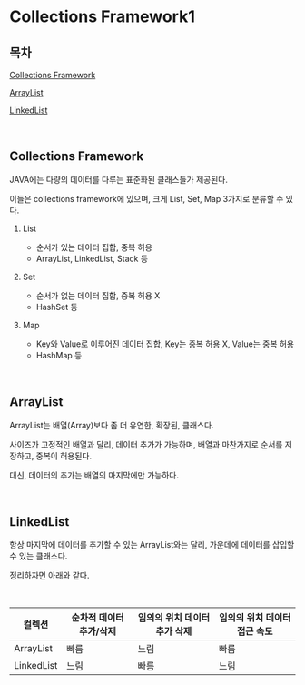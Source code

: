 # Collections Framework1

## 목차

[Collections Framework](#Collections-Framework)

[ArrayList](#ArrayList)

[LinkedList](#LinkedList)

<br>

## Collections Framework

JAVA에는 다량의 데이터를 다루는 표준화된 클래스들가 제공된다.

이들은 collections framework에 있으며, 크게 List, Set, Map 3가지로 분류할 수 있다.

1. List

   - 순서가 있는 데이터 집합, 중복 허용
   - ArrayList, LinkedList, Stack 등

2. Set

   - 순서가 없는 데이터 집합, 중복 허용 X
   - HashSet 등

3. Map
   - Key와 Value로 이루어진 데이터 집합, Key는 중복 허용 X, Value는 중복 허용
   - HashMap 등

<br>

## ArrayList

ArrayList는 배열(Array)보다 좀 더 유연한, 확장된, 클래스다.

사이즈가 고정적인 배열과 달리, 데이터 추가가 가능하며, 배열과 마찬가지로 순서를 저장하고, 중복이 허용된다.

대신, 데이터의 추가는 배열의 마지막에만 가능하다.

<br>

## LinkedList

항상 마지막에 데이터를 추가할 수 있는 ArrayList와는 달리, 가운데에 데이터를 삽입할 수 있는 클래스다.

정리하자면 아래와 같다.

<br>

| 컬렉션     | 순차적 데이터 추가/삭제 | 임의의 위치 데이터 추가 삭제 | 임의의 위치 데이터 접근 속도 |
| ---------- | ----------------------- | ---------------------------- | ---------------------------- |
| ArrayList  | 빠름                    | 느림                         | 빠름                         |
| LinkedList | 느림                    | 빠름                         | 느림                         |
